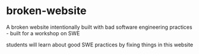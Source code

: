 # broken-website
A broken website intentionally built with bad software engineering practices - built for a workshop on SWE

students will learn about good SWE practices by fixing things in this website 
